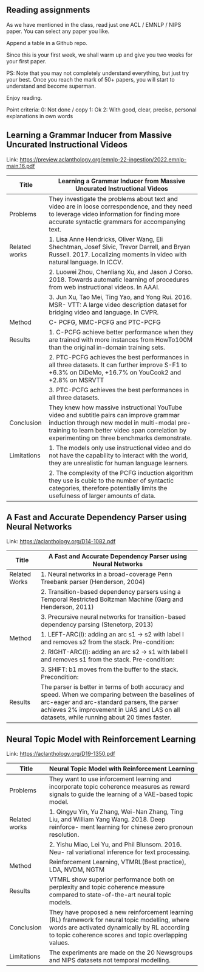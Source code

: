 ## Reading assignments

As we have mentioned in the class, read just one ACL / EMNLP / NIPS paper.   You can select any paper you like.

Append a table in a Github repo.

Since this is your first week, we shall warm up and give you two weeks for your first paper.

PS:  Note that you may not completely understand everything, but just try your best.   Once you reach the mark of 50+ papers, you will start to understand and become superman.

Enjoy reading.

Point criteria:
0:  Not done / copy
1:  Ok
2:  With good, clear, precise, personal explanations in own words

## Learning a Grammar Inducer from Massive Uncurated Instructional Videos
Link: https://preview.aclanthology.org/emnlp-22-ingestion/2022.emnlp-main.16.pdf

|Title|Learning a Grammar Inducer from Massive Uncurated Instructional Videos|
|------|-----|
|Problems|They investigate the problems about text and video are in loose correspondence, and they need to leverage video information for finding more accurate syntactic grammars for accompanying text.|
|Related works| 1. Lisa Anne Hendricks, Oliver Wang, Eli Shechtman, Josef Sivic, Trevor Darrell, and Bryan Russell. 2017. Localizing moments in video with natural language. In ICCV. |
|             |2. Luowei Zhou, Chenliang Xu, and Jason J Corso. 2018. Towards automatic learning of procedures from web instructional videos. In AAAI. |
|             |3. Jun Xu, Tao Mei, Ting Yao, and Yong Rui. 2016. MSR- VTT: A large video description dataset for bridging video and language. In CVPR.|
|Method|C- PCFG, MMC-PCFG and PTC-PCFG|
|Results|1. C-PCFG achieve better performance when they are trained with more instances from HowTo100M than the original in-domain training sets.|
|       |2. PTC-PCFG achieves the best performances in all three datasets. It can further improve S-F1 to +6.3% on DiDeMo, +16.7% on YouCook2 and +2.8% on MSRVTT|
|       |3. PTC-PCFG achieves the best performances in all three datasets.|
|Conclusion|They knew how massive instructional YouTube video and subtitle pairs can improve grammar induction through new model in multi-modal pre-training to learn better video span correlation by experimenting on three benchmarks demonstrate.|
|Limitations|1. The models only use instructional video and do not have the capability to interact with the world, they are unrealistic for human language learners.|
|           |2. The complexity of the PCFG induction algorithm they use is cubic to the number of syntactic categories, therefore potentially limits the usefulness of larger amounts of data.|

## A Fast and Accurate Dependency Parser using Neural Networks
Link: https://aclanthology.org/D14-1082.pdf

|Title|A Fast and Accurate Dependency Parser using Neural Networks|
|------|-----|
|Related Works|1. Neural networks in a broad-coverage Penn Treebank parser (Henderson, 2004)|
|             |2. Transition-based dependency parsers using a Temporal Restricted Boltzman Machine (Garg and Henderson, 2011)|
|             |3. Precursive neural networks for transition-based dependency parsing (Stenetorp, 2013)|
|Method|1. LEFT-ARC(l): adding an arc s1 → s2 with label l and removes s2 from the stack. Pre-condition: |s| ≥ 2.|
|      |2. RIGHT-ARC(l): adding an arc s2 → s1 with label l and removes s1 from the stack. Pre-condition: |s| ≥ 2.|
|      |3. SHIFT: b1 moves from the buffer to the stack. Precondition: |b| ≥ 1.|
|Results|The parser is better in terms of both accuracy and speed. When we comparing between the baselines of arc-eager and arc-standard parsers, the parser achieves 2% improvement in UAS and LAS on all datasets, while running about 20 times faster.|


## Neural Topic Model with Reinforcement Learning
Link: https://aclanthology.org/D19-1350.pdf

|Title|Neural Topic Model with Reinforcement Learning|
|------|-----|
|Problems|They want to use inforcement learning and incorporate topic coherence measures as reward signals to guide the learning of a VAE-based topic model.|
|Related works| 1. Qingyu Yin, Yu Zhang, Wei-Nan Zhang, Ting Liu, and William Yang Wang. 2018. Deep reinforce- ment learning for chinese zero pronoun resolution. |
|             |2. Yishu Miao, Lei Yu, and Phil Blunsom. 2016. Neu- ral variational inference for text processing. |
|Method|Reinforcement Learning, VTMRL(Best practice), LDA, NVDM, NGTM|
|Results|VTMRL show superior performance both on perplexity and topic coherence measure compared to state-of-the-art neural topic models.|
|Conclusion|They have proposed a new reinforcement learning (RL) framework for neural topic modelling, where words are activated dynamically by RL according to topic coherence scores and topic overlapping values.|
|Limitations|The experiments are made on the 20 Newsgroups and NIPS datasets not temporal modelling.|
